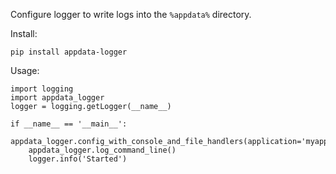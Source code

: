 Configure logger to write logs into the ``%appdata%`` directory.

Install:

    pip install appdata-logger

Usage:

    import logging
    import appdata_logger
    logger = logging.getLogger(__name__)

    if __name__ == '__main__':
        appdata_logger.config_with_console_and_file_handlers(application='myapp')
        appdata_logger.log_command_line()
        logger.info('Started')
